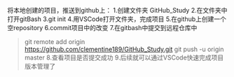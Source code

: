 将本地创建的项目，推送到github上：
1.创建文件夹 GitHub_Study
2.在文件夹中打开gitBash
3.git init
4.用VSCode打开文件夹，完成项目
5.在github上创建一个空repository
6.commit项目中的改变
7.在gitbash中提交到远程仓库中
>git remote add origin https://github.com/clementine189/GitHub_Study.git
>git push -u origin master
8.查看项目是否提交成功
9.后续就可以通过VSCode快速完成项目版本管理了